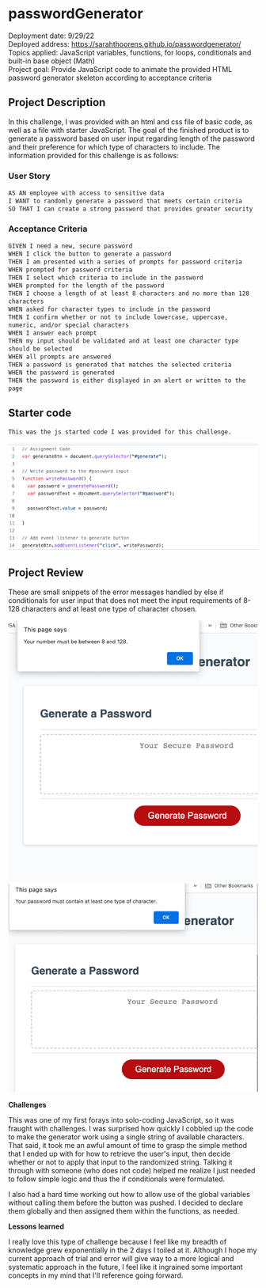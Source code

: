 # passwordGenerator

Deployment date: 9/29/22</br>
Deployed address: https://sarahthoorens.github.io/passwordgenerator/</br>
Topics applied: JavaScript variables, functions, for loops, conditionals and built-in base object (Math)</br>
Project goal: Provide JavaScript code to animate the provided HTML password generator skeleton according to acceptance criteria

## Project Description
In this challenge, I was provided with an html and css file of basic code, as well as a file with starter JavaScript. The goal of the finished product is to generate a password based on user input regarding length of the password and their preference for which type of characters to include. The information provided for this challenge is as follows:

### User Story

```
AS AN employee with access to sensitive data
I WANT to randomly generate a password that meets certain criteria
SO THAT I can create a strong password that provides greater security
```

### Acceptance Criteria

```
GIVEN I need a new, secure password
WHEN I click the button to generate a password
THEN I am presented with a series of prompts for password criteria
WHEN prompted for password criteria
THEN I select which criteria to include in the password
WHEN prompted for the length of the password
THEN I choose a length of at least 8 characters and no more than 128 characters
WHEN asked for character types to include in the password
THEN I confirm whether or not to include lowercase, uppercase, numeric, and/or special characters
WHEN I answer each prompt
THEN my input should be validated and at least one character type should be selected
WHEN all prompts are answered
THEN a password is generated that matches the selected criteria
WHEN the password is generated
THEN the password is either displayed in an alert or written to the page
```

## Starter code
```
This was the js started code I was provided for this challenge.
```
<img src="/Assets/js provided.png" alt="snapshot of js started code">

## Project Review


These are small snippets of the error messages handled by else if conditionals for user input that does not meet the input requirements of 8-128 characters and at least one type of character chosen. 

<img src="/Assets/images/error message 1.png" alt="error message out of range">

<img src="/Assets/images/error message 2.png" alt="error message for no characters chosen">
</br>

**Challenges**

This was one of my first forays into solo-coding JavaScript, so it was fraught with challenges. I was surprised how quickly I cobbled up the code to make the generator work using a single string of available characters. That said, it took me an awful amount of time to grasp the simple method that I ended up with for how to retrieve the user's input, then decide whether or not to apply that input to the randomized string. Talking it through with someone (who does not code) helped me realize I just needed to follow simple logic and thus the if conditionals were formulated. 

I also had a hard time working out how to allow use of the global variables without calling them before the button was pushed. I decided to declare them globally and then assigned them within the functions, as needed. 

**Lessons learned**

I really love this type of challenge because I feel like my breadth of knowledge grew exponentially in the 2 days I toiled at it. Although I hope my current approach of trial and error will give way to a more logical and systematic approach in the future, I feel like it ingrained some important concepts in my mind that I'll reference going forward. 